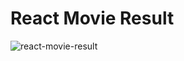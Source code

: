 # React Movie Result

![react-movie-result](https://user-images.githubusercontent.com/87524379/145060648-2640fede-cea4-4efa-8a2c-684f3ac5088e.jpg)
